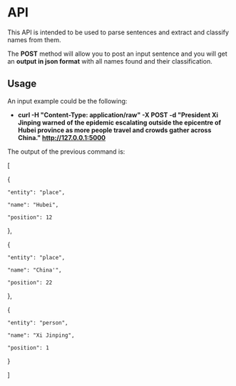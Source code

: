 # API

This API is intended to be used to parse sentences and extract and classify names from them.

The **POST** method will allow you to post an input sentence and you will get an **output in json format** with all names found and their classification.

## Usage

An input example could be the following:

* **curl -H "Content-Type: application/raw" -X POST -d "President Xi Jinping warned of the epidemic escalating outside the epicentre of Hubei province as more people travel and crowds gather across China." http://127.0.0.1:5000**




The output of the previous command is:

[

  {

    "entity": "place", 

    "name": "Hubei", 

    "position": 12

  }, 

  {

    "entity": "place", 

    "name": "China'", 

    "position": 22

  }, 

  {

    "entity": "person", 

    "name": "Xi Jinping", 

    "position": 1

  }

]

